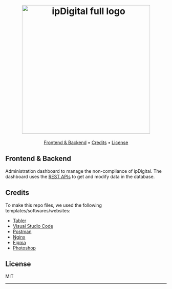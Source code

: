 <h1 align="center">
  <br>
  <img src="https://i.imgur.com/2KfsPEd.png" alt="ipDigital full logo" width="400">
  <br>
</h1>

<p align="center">
  <a href="#frontend & backend">Frontend & Backend</a> •
  <a href="#credits">Credits</a> •
  <a href="#license">License</a>
</p>

## Frontend & Backend
Administration dashboard to manage the non-compliance of ipDigital.
The dashboard uses the [REST APIs](https://github.com/PCTO-2122/dashboard-api) to get and modify data in the database.

## Credits

To make this repo files, we used the following templates/softwares/websites:

- [Tabler](https://tabler.io/)
- [Visual Studio Code](https://code.visualstudio.com/)
- [Postman](https://www.postman.com/)
- [Nginx](https://nginx.org)
- [Figma](https://www.figma.com/)
- [Photoshop](https://www.adobe.com/it/products/photoshop.html)

## License

MIT

---
